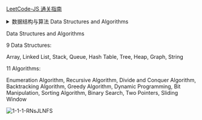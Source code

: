 [LeetCode-JS 通关指南](https://2xiao.github.io/leetcode-js/)

<details>
  <summary>
    数据结构与算法 Data Structures and Algorithms
  </summary>

9 个数据结构：[数组](https://2xiao.github.io/leetcode-js/book/array.html)、[链表](https://2xiao.github.io/leetcode-js/book/linked_list.html)、[栈](https://2xiao.github.io/leetcode-js/book/stack.html)、[队列](https://2xiao.github.io/leetcode-js/book/queue.html)、[哈希表](https://2xiao.github.io/leetcode-js/book/hash.html)、[树](https://2xiao.github.io/leetcode-js/book/tree.html)、[堆](https://2xiao.github.io/leetcode-js/book/heap.html)、[图](https://2xiao.github.io/leetcode-js/book/graph.html)、[字符串](https://2xiao.github.io/leetcode-js/book/string.html);
  
11 个算法：[枚举算法](https://2xiao.github.io/leetcode-js/book/enumeration.html)、[递归算法](https://2xiao.github.io/leetcode-js/book/recursion.html)、[分治算法](https://2xiao.github.io/leetcode-js/book/divide_conquer.html)、[回溯算法](https://2xiao.github.io/leetcode-js/book/backtracking.html)、[贪心算法](https://2xiao.github.io/leetcode-js/book/greedy.html)、[动态规划](https://2xiao.github.io/leetcode-js/book/dynamic_programming.html)、[位运算](https://2xiao.github.io/leetcode-js/book/bit.html)、[排序算法](https://2xiao.github.io/leetcode-js/book/sort.html)、[二分查找](https://2xiao.github.io/leetcode-js/book/binary_search.html)、[双指针](https://2xiao.github.io/leetcode-js/book/two_pointer.html)、[滑动窗口](https://2xiao.github.io/leetcode-js/book/slide_window.html); </details>

Data Structures and Algorithms

9 Data Structures:

Array, Linked List, Stack, Queue, Hash Table, Tree, Heap, Graph, String

11 Algorithms:

Enumeration Algorithm, Recursive Algorithm, Divide and Conquer Algorithm, Backtracking Algorithm, Greedy Algorithm, Dynamic Programming, Bit Manipulation, Sorting Algorithm, Binary Search, Two Pointers, Sliding Window

![1-1-1-RNsJLNFS](https://github.com/user-attachments/assets/a50752bd-3f2a-4262-973d-9de77c37f57f)


